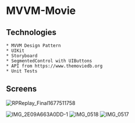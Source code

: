 # MVVM-Movie

## Technologies  

    * MVVM Design Pattern
    * UIKit
    * Storyboard
    * SegmentedControl with UIButtons
    * API from https://www.themoviedb.org
    * Unit Tests


## Screens

![RPReplay_Final1677511758](https://user-images.githubusercontent.com/102283100/221611523-40e04989-7d47-41af-b6b8-253fee17a6cb.gif)

![IMG_2E09A663A0DD-1](https://user-images.githubusercontent.com/102283100/221765006-ea859cb9-19f3-435b-91b9-0ec8df506585.jpeg)
![IMG_0518](https://user-images.githubusercontent.com/102283100/221765015-7d2597fa-dedc-4fed-b9cf-8b4f31284784.PNG)
![IMG_0517](https://user-images.githubusercontent.com/102283100/221765025-1f109972-331e-48a3-9ddd-68c487b572a8.PNG)
